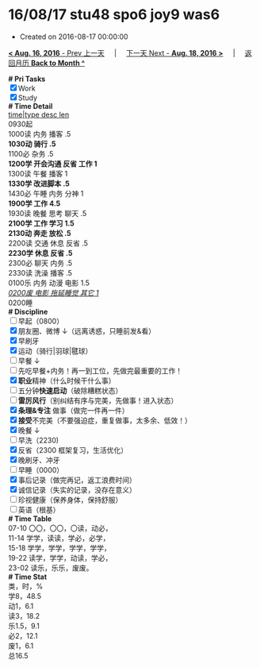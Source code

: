 # 16/08/17 stu48 spo6 joy9 was6

- Created on 2016-08-17 00:00:00

[**< Aug. 16, 2016** - Prev 上一天](_archived/lifelogs/2016/08/d16.md) &nbsp; &nbsp; | &nbsp; &nbsp; [下一天 Next - **Aug. 18, 2016 >**](_archived/lifelogs/2016/08/d18.md) &nbsp; &nbsp; |  &nbsp; &nbsp; [返回月历 **Back to Month ^**](_archived/lifelogs/2016/08/index.md)
<br/><div><b># Pri Tasks</b></div><div><input checked="true" type="checkbox"/>Work</div><div><input checked="true" type="checkbox"/>Study</div><div><b># Time Detail</b></div><div><u>time|type desc len</u></div><div>0930起</div><div>1000读 内务 播客 .5</div><div><b>1030动 骑行 .5</b></div><div>1100必 杂务 .5</div><div><b>1200学 开会沟通 反省 工作 1</b></div><div>1300读 午餐 播客 1</div><div><b>1330学 改进脚本 .5</b></div><div>1430必 午睡 内务 分神 1</div><div><b>1900学 工作 4.5</b></div><div>1930读 晚餐 思考 聊天 .5</div><div><b>2100学 工作 学习 1.5</b></div><div><b>2130动 奔走 放松 .5</b></div><div>2200读 交通 休息 反省 .5</div><div><b>2230学 休息 反省 .5</b></div><div>2300必 聊天 内务 .5</div><div>2330读 洗澡 播客 .5</div><div>0100乐 内务 动漫 电影 1.5</div><div><u><i>0200废 电影 拖延睡觉 其它 1</i></u></div><div>0200睡</div><div><b># Discipline</b></div><div><input type="checkbox"/>早起（0800）</div><div><input checked="true" type="checkbox"/>朋友圈、微博 ↓（远离诱惑，只睡前发&amp;看）</div><div><input checked="true" type="checkbox"/>早刷牙</div><div><input checked="true" type="checkbox"/>运动（骑行|羽球|毽球）</div><div><input type="checkbox"/>早餐 ↓</div><div><input type="checkbox"/>先吃早餐+内务！再一到工位，先做完最重要的工作！</div><div><input checked="true" type="checkbox"/><b>职业</b>精神（什么时候干什么事）</div><div><input type="checkbox"/>五分钟<b>快速启动</b>（破除糟糕状态）</div><div><input type="checkbox"/><b>雷厉风行</b>（别纠结有序与完美，先做事！进入状态）</div><div><input checked="true" type="checkbox"/><b>条理&amp;专注</b> 做事（做完一件再一件）</div><div><input checked="true" type="checkbox"/><b>接受</b>不完美（不要强迫症，重复做事，太多余、低效！）</div><div><input checked="true" type="checkbox"/>晚餐 ↓</div><div><input type="checkbox"/>早洗（2230)</div><div><input checked="true" type="checkbox"/>反省（2300 框架复习，生活优化）</div><div><input checked="true" type="checkbox"/>晚刷牙、冲牙</div><div><input type="checkbox"/>早睡（0000）</div><div><input checked="true" type="checkbox"/>事后记录（做完再记，返工浪费时间）</div><div><input checked="true" type="checkbox"/>诚信记录（失实的记录，没存在意义）</div><div><input type="checkbox"/>珍视健康（保养身体，保持舒服）</div><div><input type="checkbox"/>英语（根基）</div><div><b># Time Table</b></div><div>07-10 〇〇，〇〇，〇读，动必，</div><div>11-14 学学，读读，学必，必学，</div><div>15-18 学学，学学，学学，学学，</div><div>19-22 读学，学学，动读，学必，</div><div>23-02 读乐，乐乐，废废。</div><div><b># Time Stat</b></div><div>类，时，%</div><div>学8，48.5</div><div>动1，6.1</div><div>读3，18.2</div><div>乐1.5，9.1</div><div>必2，12.1</div><div>废1，6.1</div><div>总16.5</div>
